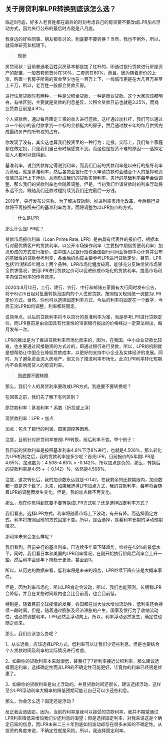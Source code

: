 ## 关于房贷利率LPR转换到底该怎么选？



临近8月底，好多人老百姓都在最后的时刻考虑自己的房贷要不要改成LPR加点浮动方式，因为央行公布的最后时点就是八月底。

我身边的好些同事、朋友都有讨论，到底要不要转换？当然，我也不例外，所以，就简单研究和梳理下。

> **现状**

房贷现状：目前普通老百姓买房基本都是加了杠杆的，即通过银行贷款进行房屋资产的配置，一般首套房首付在30%，二套房在60%，而且，因为随着房价的上涨，购置一套房子所需的资金至少也在一百万上下，一线城市更是在大几百万甚至上千万，所以，老百姓一般都会贷款买房。

进行住房贷款时有两种，一种是公积金贷款，一种是商业贷款。这个大家应该都明白，有啥区别，主要就是贷款的利息差异，公积金贷款目前也就是3.25%，而商业贷款目前是4.9%。

个人贷款后，通过每月固定工资的收入进行还款。这样通过加杠杆，我们可以通过以一个较小的首付款拿到一个标的金额挺大的房子，然后通过数十年的每月供贷完成最终房产的所有权的占有。

你发现了没有，其实这也算我们投资里的一种行为：定投。实际上，我们每个家庭都在做定投，只是我们自己有时候感觉不到。而这也是投资不难的原因——选择定投人人都可以做得到。

基准利率，说到贷款肯定得说到利率，而我们目前的贷款利率是以央行的指导利率为基础，就是基准利率，然后各商业银行在个人申请贷款时会结合个人的抵押和资信情况进行上下浮动，从而形成我们的贷款实际利率。央行的基础利率每年会做调整，那么我们的贷款利率也会随着调整，但是，当初我们申请贷款时的利率浮动将永远不变，跟随我们还款过程持续到我们还完最后一分钱。

2019年，央行发布公告称，为了解决双轨制，推进利率市场化改革，今后银行贷款将不再按照央行的基准利率为准，而将调整为以LPR加点的方式。



> **什么是LPR**

那么什么是LPR呢？

贷款市场报价利率（Loan Prime Rate, LPR）是由具有代表性的报价行，根据本行对最优质客户的贷款利率，以公开市场操作利率（主要指中期借贷便利利率）加点形成的方式进行报价，由中国人民银行授权全国银行间同业拆借中心计算并公布的基础性的贷款参考利率，各金融机构应主要参考LPR进行贷款定价。目前，LPR包括1年期和5年期以上两个品种。LPR市场化程度较高，能够充分反映信贷市场资金供求情况，使用LPR进行贷款定价可以促进形成市场化的贷款利率，提高市场利率向信贷利率的传导效率。

2020年8月12日，工行、建行、农行、中行和邮储五家国有大行同时发布公告，将于8月25日起对批量转换范围内的个人住房贷款，按照相关规则统一调整为LPR定价方式。当然，你也可以选择固定利率方式，今后的利率将固定在一个数字，今后无论LPR如何调整，利率都将固定。

说简单点，以后的贷款利率将不以央行的基准利率为准，而是参考LPR进行贷款定价。而LPR目前是由全国具有代表性的18家银行报出的价格经过一定算法得出，每月发布一次。

LPR的推出是为了推进贷款利率市场化而来的，因为，在我国，中小企业贷款比较难，也主要通过间接融资的方式过的，即通过银行进行贷款，所以，LPR的机制就是想帮助让中国企业降低贷款成本，以更好的支持中小企业及实体经济的发展。同时，为了避免资金流入房地产，但又为了推进利率市场化，此次LPR利率转化短期内不会影响房贷人的房贷利率。



> **到底要不要转换**

那么，我们个人的房贷利率要改成LPR方式，到底要不要转换呢？

在回答之前，我们先了解下有何区别？

原贷款利率：基准利率 * 系数（折扣或上浮）

现贷款利率：LPR + 加点

加点：包含了银行的利润、国家调控等因素。

注意，目前针对房贷利率按照LPR转换，前后利率不变。举个例子：

我目前的贷款利率是按照基准利率4.9%下浮8%进行，也就是4.508%，那么转化为LPR机制之后，我的贷款利率是多少呢？首先LPR，目前报价的5年期LPR是4.65%，加点数为：4.508-4.65% = -0.142%，所以加点是负的，那么，转换后的贷款利率是4.65 +（-0.142）%，依然是4.508%。

注意，这次转化后，我的加点数永远就是-0.142，在我剩余的还款期限内，加点数都一直是这个数了。未来，如果我选择LPR加点方式，我的贷款利率，每年将会随着LPR的调整而发生变化，但是，我的加点数不再变化。

那么，现在你觉得到底要不要转换成LPR方式呢？还是选择固定利率方式？

我们看出，选择LPR方式，利率将随着市场上下波动，有升有降。而选择固定方式，利率将按照目前的方式固定不变。所以，是否选择，就看利率长期的浮动预期情况。

那利率未来会怎么样呢？

我们看到，目前央行的基准利率，已连续多年呈下降趋势，维持在4.9%的最低水平。同时，我们看日本和美国的LPR利率情况，在刚开始执行阶段后利率会上升一些，然后利率会逐年下降趋于更低，甚至到0。

所以，从历史的数据来看，低利率将是未来的趋势，LPR继续下降应该是大概率事件。

但是，因为利率市场化，所以LPR肯定会波动，所以，我们也能预测，长期看LPR会降低，并且在某些时间段内也会比目前高，也会目前低。



特别是，随着目前全球疫情的发展，各国都在加大放水增加流动性，低利率还会持续一段时间，但是，随着通过膨胀及经济滞胀的产生，国家及银行为了收缩流动性，也必然调整利率，LPR必然会浮动向上，所以，利率浮动必然发生，确定性也随之而来。

那么，我们应该怎么办呢？

1、从长远看，应该选择LPR方式，低利率可以让我们少还些利息。但是也要结合个人贷款时间及利率的实际情况进行考虑。

2、如果你的贷款利率本来就很低，甚至打了7折利率接近公积利率，那么建议选择固定利率，选择确定性而非LPR的不确定性可能更好，毕竟你的利率已经很是优惠了。

3、如果你的贷款利率是向上浮动的，并且贷款时间还很长，建议选择浮动，这样至少LPR浮动利率大概率的降低预期可能让自己可以少还些利息。

那么，你会怎么选？固定还是浮动？

反正我会选固定。因为，当前的利率是我可以接受的贷款利率，我并不期望通过LPR利率降低来增加我们少还利息的渴望；但是选择固定利率，对我来说这是个确定已知的信息，而LPR未来二三十年到底如何波动却存在很多未知的不确定性。从投资的角度来说，不确定性就是风险。所以，我选择固定利率。 